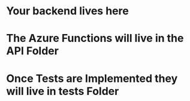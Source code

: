 # Your backend lives here
# The Azure Functions will live in the API Folder
# Once Tests are Implemented they will live in tests Folder

